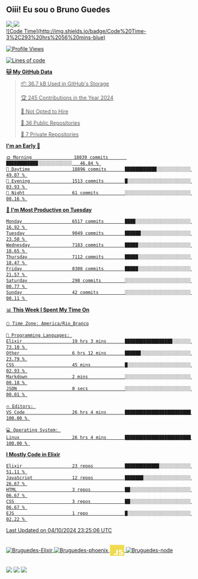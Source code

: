 ## Oiii! Eu sou o Bruno Guedes
 <div>
  <a href="https://github.com/bruguedes">
  <img height="180em" src="https://github-readme-stats.vercel.app/api?username=bruguedes&show_icons=true&theme=dark&include_all_commits=true&count_private=true"/>
  <img height="180em" src="https://github-readme-stats.vercel.app/api/top-langs/?username=bruguedes&layout=compact&langs_count=7&theme=dark"/>
</div>
<div>
  <!--START_SECTION:waka-->
![Code Time](http://img.shields.io/badge/Code%20Time-3%2C293%20hrs%2056%20mins-blue)

![Profile Views](http://img.shields.io/badge/Profile%20Views-0-blue)

![Lines of code](https://img.shields.io/badge/From%20Hello%20World%20I%27ve%20Written-7.4%20million%20lines%20of%20code-blue)

**🐱 My GitHub Data** 

> 📦 36.7 kB Used in GitHub's Storage 
 > 
> 🏆 245 Contributions in the Year 2024
 > 
> 🚫 Not Opted to Hire
 > 
> 📜 36 Public Repositories 
 > 
> 🔑 7 Private Repositories 
 > 
**I'm an Early 🐤** 

```text
🌞 Morning                18039 commits       ████████████░░░░░░░░░░░░░   46.84 % 
🌆 Daytime                18896 commits       ████████████░░░░░░░░░░░░░   49.07 % 
🌃 Evening                1513 commits        █░░░░░░░░░░░░░░░░░░░░░░░░   03.93 % 
🌙 Night                  61 commits          ░░░░░░░░░░░░░░░░░░░░░░░░░   00.16 % 
```
📅 **I'm Most Productive on Tuesday** 

```text
Monday                   6517 commits        ████░░░░░░░░░░░░░░░░░░░░░   16.92 % 
Tuesday                  9049 commits        ██████░░░░░░░░░░░░░░░░░░░   23.50 % 
Wednesday                7183 commits        █████░░░░░░░░░░░░░░░░░░░░   18.65 % 
Thursday                 7112 commits        █████░░░░░░░░░░░░░░░░░░░░   18.47 % 
Friday                   8308 commits        █████░░░░░░░░░░░░░░░░░░░░   21.57 % 
Saturday                 298 commits         ░░░░░░░░░░░░░░░░░░░░░░░░░   00.77 % 
Sunday                   42 commits          ░░░░░░░░░░░░░░░░░░░░░░░░░   00.11 % 
```


📊 **This Week I Spent My Time On** 

```text
🕑︎ Time Zone: America/Rio_Branco

💬 Programming Languages: 
Elixir                   19 hrs 3 mins       ██████████████████░░░░░░░   73.10 % 
Other                    6 hrs 12 mins       ██████░░░░░░░░░░░░░░░░░░░   23.79 % 
CSS                      45 mins             █░░░░░░░░░░░░░░░░░░░░░░░░   02.93 % 
Markdown                 2 mins              ░░░░░░░░░░░░░░░░░░░░░░░░░   00.18 % 
JSON                     0 secs              ░░░░░░░░░░░░░░░░░░░░░░░░░   00.01 % 

🔥 Editors: 
VS Code                  26 hrs 4 mins       █████████████████████████   100.00 % 

💻 Operating System: 
Linux                    26 hrs 4 mins       █████████████████████████   100.00 % 
```

**I Mostly Code in Elixir** 

```text
Elixir                   23 repos            █████████████░░░░░░░░░░░░   51.11 % 
JavaScript               12 repos            ███████░░░░░░░░░░░░░░░░░░   26.67 % 
HTML                     3 repos             ██░░░░░░░░░░░░░░░░░░░░░░░   06.67 % 
CSS                      3 repos             ██░░░░░░░░░░░░░░░░░░░░░░░   06.67 % 
EJS                      1 repo              █░░░░░░░░░░░░░░░░░░░░░░░░   02.22 % 
```




 Last Updated on 04/10/2024 23:25:06 UTC
<!--END_SECTION:waka-->
</div>
<div style="display: inline_block"><br>
  <img align="center" alt="Bruguedes-Elixir" height="30" width="40" src="https://cdn.jsdelivr.net/gh/devicons/devicon/icons/elixir/elixir-original.svg">
   <img align="center" alt="Bruguedes-phoenix" height="30" width="40" src="https://cdn.jsdelivr.net/gh/devicons/devicon/icons/phoenix/phoenix-original.svg">
  <img align="center" alt="Bruguedes-JavaScript" height="30" width="40" src="https://raw.githubusercontent.com/devicons/devicon/master/icons/javascript/javascript-plain.svg">
  <img align="center" alt="Bruguedes-node" height="30" width="40" src="https://cdn.jsdelivr.net/gh/devicons/devicon/icons/nodejs/nodejs-plain.svg">

</div>

  ##

<div>
  <a href="https://instagram.com/bruguedes21" target="_blank"><img src="https://img.shields.io/badge/-Instagram-%23E4405F?style=for-the-badge&logo=instagram&logoColor=white" target="_blank"></a>
  <a href="https://www.linkedin.com/in/bruguesil/" target="_blank"><img src="https://img.shields.io/badge/-LinkedIn-%230077B5?style=for-the-badge&logo=linkedin&logoColor=white" target="_blank"></a>
  <a href="https://t.me/bruguesil" target="_blank"><img src="https://img.shields.io/badge/Telegram-2CA5E0?style=for-the-badge&logo=telegram&logoColor=white" target="_blank"></a>

</div>
